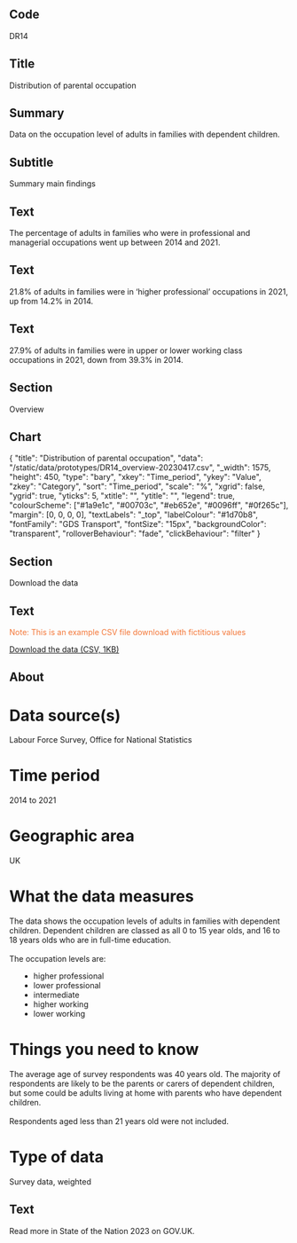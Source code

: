 ## Code
DR14

## Title
Distribution of parental occupation

## Summary
Data on the occupation level of adults in families with dependent children.

## Subtitle
Summary main findings

## Text
The percentage of adults in families who were in professional and managerial occupations went up between 2014 and 2021.
## Text
21.8% of adults in families were in ‘higher professional’ occupations in 2021, up from 14.2% in 2014.
## Text
27.9% of adults in families were in upper or lower working class occupations in 2021, down from 39.3% in 2014.

## Section
Overview

## Chart
{ "title": "Distribution of parental occupation", "data": "/static/data/prototypes/DR14_overview-20230417.csv", "_width": 1575, "height": 450, "type": "bary", "xkey": "Time_period", "ykey": "Value", "zkey": "Category", "sort": "Time_period", "scale": "%", "xgrid": false, "ygrid": true, "yticks": 5, "xtitle": "", "ytitle": "", "legend": true, "colourScheme": ["#1a9e1c", "#00703c", "#eb652e", "#0096ff", "#0f265c"], "margin": [0, 0, 0, 0], "textLabels": "_top", "labelColour": "#1d70b8", "fontFamily": "GDS Transport", "fontSize": "15px", "backgroundColor": "transparent", "rolloverBehaviour": "fade", "clickBehaviour": "filter" }

## Section
Download the data

## Text
<p class="govuk-body govuk-!-font-weight-bold govuk-!-margin-bottom-2" style="color: #f47738;">
    Note: This is an example CSV file download with fictitious values
</p>

<p class="govuk-body">
    <a href="#" class="govuk-link">Download the data (CSV, 1KB)</a>
</p>

## About
# Data source(s)
Labour Force Survey, Office for National Statistics

# Time period
2014 to 2021

# Geographic area
UK

# What the data measures
The data shows the occupation levels of adults in families with dependent children. Dependent children are classed as all 0 to 15 year olds, and 16 to 18 years olds who are in full-time education.<br>
<br>
The occupation levels are:

<ul class="govuk-list" style="list-style-type: disc; margin-left: 20px;">
  <li>higher professional</li>
  <li>lower professional</li>
  <li>intermediate</li>
  <li>higher working</li>
  <li>lower working</li>
</ul>

# Things you need to know
The average age of survey respondents was 40 years old. The majority of respondents are likely to be the parents or carers of dependent children, but some could be adults living at home with parents who have dependent children.<br>
<br>
Respondents aged less than 21 years old were not included.

# Type of data
Survey data, weighted

## Text
Read more in State of the Nation 2023 on GOV.UK.

